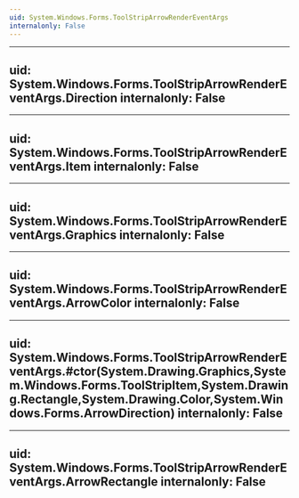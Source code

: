 ```yaml
---
uid: System.Windows.Forms.ToolStripArrowRenderEventArgs
internalonly: False
---
```


---
uid: System.Windows.Forms.ToolStripArrowRenderEventArgs.Direction
internalonly: False
---

---
uid: System.Windows.Forms.ToolStripArrowRenderEventArgs.Item
internalonly: False
---

---
uid: System.Windows.Forms.ToolStripArrowRenderEventArgs.Graphics
internalonly: False
---

---
uid: System.Windows.Forms.ToolStripArrowRenderEventArgs.ArrowColor
internalonly: False
---

---
uid: System.Windows.Forms.ToolStripArrowRenderEventArgs.#ctor(System.Drawing.Graphics,System.Windows.Forms.ToolStripItem,System.Drawing.Rectangle,System.Drawing.Color,System.Windows.Forms.ArrowDirection)
internalonly: False
---

---
uid: System.Windows.Forms.ToolStripArrowRenderEventArgs.ArrowRectangle
internalonly: False
---
